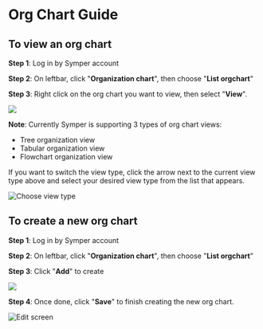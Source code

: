 # Org Chart Guide

## To view an org chart

**Step 1**: Log in by Symper account

**Step 2**: On leftbar, click "**Organization chart**", then choose "**List orgchart**"

**Step 3**: Right click on the org chart you want to view, then select "**View**".

![](<../.gitbook/assets/image (37).png>)

**Note**: Currently Symper is supporting 3 types of org chart views:

* Tree organization view
* Tabular organization view
* Flowchart organization view

If you want to switch the view type, click the arrow next to the current view type above and select your desired view type from the list that appears.

![Choose view type](<../.gitbook/assets/image (165).png>)

## To create a new org chart

**Step 1**: Log in by Symper account

**Step 2**: On leftbar, click "**Organization chart**", then choose "**List orgchart**"

**Step 3**: Click "**Add**" to create

![](<../.gitbook/assets/image (48).png>)

**Step 4**: Once done, click "**Save**" to finish creating the new org chart.

![Edit screen](<../.gitbook/assets/image (150).png>)
